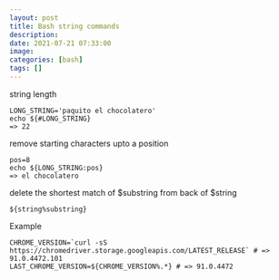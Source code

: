 ```yaml
---
layout: post
title: Bash string commands
description:
date: 2021-07-21 07:33:00
image:
categories: [bash]
tags: []
---
```


string length

    LONG_STRING='paquito el chocolatero'
    echo ${#LONG_STRING}
    => 22

remove starting characters upto a position

    pos=8
    echo ${LONG_STRING:pos}
    => el chocolatero

delete the shortest match of $substring from back of $string

    ${string%substring}

Example

    CHROME_VERSION=`curl -sS https://chromedriver.storage.googleapis.com/LATEST_RELEASE` # => 91.0.4472.101
    LAST_CHROME_VERSION=${CHROME_VERSION%.*} # => 91.0.4472
